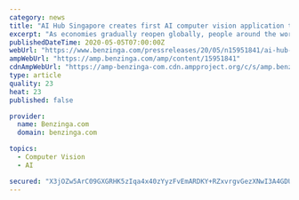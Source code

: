 ```yaml
---
category: news
title: "AI Hub Singapore creates first AI computer vision application that allows businesses to monitor social distancing with a mobile phone"
excerpt: "As economies gradually reopen globally, people around the world share a responsibility to keep up the fight against COVID-19. To allow"
publishedDateTime: 2020-05-05T07:00:00Z
webUrl: "https://www.benzinga.com/pressreleases/20/05/n15951841/ai-hub-singapore-creates-first-ai-computer-vision-application-that-allows-businesses-to-monitor-so"
ampWebUrl: "https://amp.benzinga.com/amp/content/15951841"
cdnAmpWebUrl: "https://amp-benzinga-com.cdn.ampproject.org/c/s/amp.benzinga.com/amp/content/15951841"
type: article
quality: 23
heat: 23
published: false

provider:
  name: Benzinga.com
  domain: benzinga.com

topics:
  - Computer Vision
  - AI

secured: "X3jOZw5ArC09GXGRHK5zIqa4x40zYyzFvEmARDKY+RZxvrgvGezXNwI3A4GDUfNBdS6WGtBUZBcRf3mgtBJ3em0MioUlkniVrpBxb1qlt6bjM393CgPVCmG+rgkp+DDthLd/TUELuWyO9Lfh4xE/3gqqLtyiVmcXYeaaMQ7I7XhRdSQpCW0OqtaMVEjwzBwWbUG5u3+eNszjR7KALdvdwmsqAv8RtWKTiSv8YTTNgirRflU10sTUMPscfDrFPcleBdjz5ToQ2NKrLYyPYDyh9juTLasFbEuOJEhfrojPl7JGL5mcVEOublqEBe9Eh/w2;WMiReC6Jy0YD75b0Bg1ZOA=="
---
```



